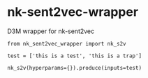 # nk-sent2vec-wrapper

D3M wrapper for nk-sent2vec

```
from nk_sent2vec_wrapper import nk_s2v 

test = ['this is a test', 'this is a trap']

nk_s2v(hyperparams={}).produce(inputs=test)

```
